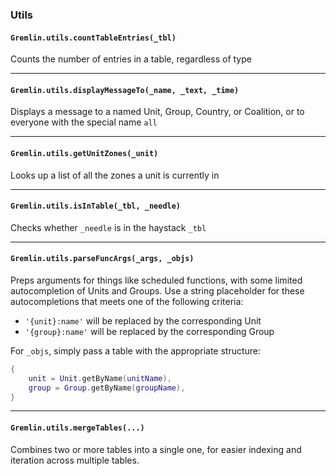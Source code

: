 <!-- markdownlint-disable MD041 -->
### Utils

#### `Gremlin.utils.countTableEntries(_tbl)`

Counts the number of entries in a table, regardless of type

---

#### `Gremlin.utils.displayMessageTo(_name, _text, _time)`

Displays a message to a named Unit, Group, Country, or Coalition, or to everyone with the special name `all`

---

#### `Gremlin.utils.getUnitZones(_unit)`

Looks up a list of all the zones a unit is currently in

---

#### `Gremlin.utils.isInTable(_tbl, _needle)`

Checks whether `_needle` is in the haystack `_tbl`

---

#### `Gremlin.utils.parseFuncArgs(_args, _objs)`

Preps arguments for things like scheduled functions, with some limited autocompletion of Units and Groups. Use a string placeholder for these autocompletions that meets one of the following criteria:

- `'{unit}:name'` will be replaced by the corresponding Unit
- `'{group}:name'` will be replaced by the corresponding Group

For `_objs`, simply pass a table with the appropriate structure:

```lua
{
    unit = Unit.getByName(unitName),
    group = Group.getByName(groupName),
}
```

---

#### `Gremlin.utils.mergeTables(...)`

Combines two or more tables into a single one, for easier indexing and iteration across multiple tables.
